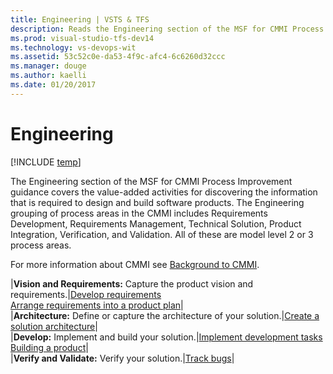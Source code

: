 ```yaml
---
title: Engineering | VSTS & TFS
description: Reads the Engineering section of the MSF for CMMI Process Improvement guidance covers the value-added activities for discovering the information that is required to design and build software products - Team Foundation Server (TFS)
ms.prod: visual-studio-tfs-dev14
ms.technology: vs-devops-wit
ms.assetid: 53c52c0e-da53-4f9c-afc4-6c6260d32ccc
ms.manager: douge
ms.author: kaelli
ms.date: 01/20/2017
---
```


# Engineering

[!INCLUDE [temp](../../../_shared/dev15-version-header.md)]

The Engineering section of the MSF for CMMI Process Improvement guidance covers the value-added activities for discovering the information that is required to design and build software products. The Engineering grouping of process areas in the CMMI includes Requirements Development, Requirements Management, Technical Solution, Product Integration, Verification, and Validation. All of these are model level 2 or 3 process areas.  
  
 For more information about CMMI see [Background to CMMI](guidance-background-to-cmmi.md).  
  

|**Vision and Requirements:** Capture the product vision and requirements.|[Develop requirements](guidance-develop-requirements.md)<br />[Arrange requirements into a product plan](arrange-requirements-into-a-product-plan.md)|  
|**Architecture:** Define or capture the architecture of your solution.|[Create a solution architecture](guidance-create-solution-architecture.md)|  
|**Develop:** Implement and build your solution.|[Implement development tasks](guidance-implement-development-tasks.md)<br />[Building a product](guidance-build-product.md)|  
|**Verify and Validate:** Verify your solution.|[Track bugs](track-bugs.md)|